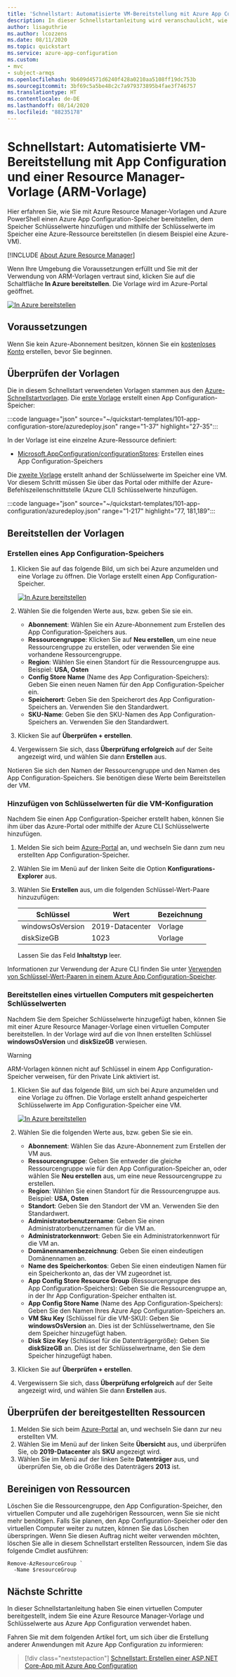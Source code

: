 ```yaml
---
title: 'Schnellstart: Automatisierte VM-Bereitstellung mit Azure App Configuration'
description: In dieser Schnellstartanleitung wird veranschaulicht, wie Sie das Azure PowerShell-Modul und Azure Resource Manager-Vorlagen verwenden, um einen Azure App Configuration-Speicher bereitzustellen. Verwenden Sie die Werte im Speicher, um eine VM bereitzustellen.
author: lisaguthrie
ms.author: lcozzens
ms.date: 08/11/2020
ms.topic: quickstart
ms.service: azure-app-configuration
ms.custom:
- mvc
- subject-armqs
ms.openlocfilehash: 9b609d4571d6240f428a0210aa5108ff19dc753b
ms.sourcegitcommit: 3bf69c5a5be48c2c7a979373895b4fae3f746757
ms.translationtype: HT
ms.contentlocale: de-DE
ms.lasthandoff: 08/14/2020
ms.locfileid: "88235178"
---
```

# <a name="quickstart-automated-vm-deployment-with-app-configuration-and-resource-manager-template-arm-template"></a>Schnellstart: Automatisierte VM-Bereitstellung mit App Configuration und einer Resource Manager-Vorlage (ARM-Vorlage)

Hier erfahren Sie, wie Sie mit Azure Resource Manager-Vorlagen und Azure PowerShell einen Azure App Configuration-Speicher bereitstellen, dem Speicher Schlüsselwerte hinzufügen und mithilfe der Schlüsselwerte im Speicher eine Azure-Ressource bereitstellen (in diesem Beispiel eine Azure-VM).

[!INCLUDE [About Azure Resource Manager](../../includes/resource-manager-quickstart-introduction.md)]

Wenn Ihre Umgebung die Voraussetzungen erfüllt und Sie mit der Verwendung von ARM-Vorlagen vertraut sind, klicken Sie auf die Schaltfläche **In Azure bereitstellen**. Die Vorlage wird im Azure-Portal geöffnet.

[![In Azure bereitstellen](../media/template-deployments/deploy-to-azure.svg)](https://portal.azure.com/#create/Microsoft.Template/uri/https%3A%2F%2Fraw.githubusercontent.com%2FAzure%2Fazure-quickstart-templates%2Fmaster%2F101-app-configuration-store%2Fazuredeploy.json)

## <a name="prerequisites"></a>Voraussetzungen

Wenn Sie kein Azure-Abonnement besitzen, können Sie ein [kostenloses Konto](https://azure.microsoft.com/free/?WT.mc_id=A261C142F) erstellen, bevor Sie beginnen.

## <a name="review-the-templates"></a>Überprüfen der Vorlagen

Die in diesem Schnellstart verwendeten Vorlagen stammen aus den [Azure-Schnellstartvorlagen](https://azure.microsoft.com/resources/templates/). Die [erste Vorlage](https://azure.microsoft.comresources/templates/101-app-configuration-store/) erstellt einen App Configuration-Speicher:

:::code language="json" source="~/quickstart-templates/101-app-configuration-store/azuredeploy.json" range="1-37" highlight="27-35":::

In der Vorlage ist eine einzelne Azure-Ressource definiert:

- [Microsoft.AppConfiguration/configurationStores](/azure/templates/microsoft.appconfiguration/2019-10-01/configurationstores): Erstellen eines App Configuration-Speichers

Die [zweite Vorlage](https://azure.microsoft.com/resources/templates/101-app-configuration/) erstellt anhand der Schlüsselwerte im Speicher eine VM. Vor diesem Schritt müssen Sie über das Portal oder mithilfe der Azure-Befehlszeilenschnittstelle (Azure CLI) Schlüsselwerte hinzufügen.

:::code language="json" source="~/quickstart-templates/101-app-configuration/azuredeploy.json" range="1-217" highlight="77, 181,189":::

## <a name="deploy-the-templates"></a>Bereitstellen der Vorlagen

### <a name="create-an-app-configuration-store"></a>Erstellen eines App Configuration-Speichers

1. Klicken Sie auf das folgende Bild, um sich bei Azure anzumelden und eine Vorlage zu öffnen. Die Vorlage erstellt einen App Configuration-Speicher.

    [![In Azure bereitstellen](../media/template-deployments/deploy-to-azure.svg)](https://portal.azure.com/#create/Microsoft.Template/uri/https%3A%2F%2Fraw.githubusercontent.com%2FAzure%2Fazure-quickstart-templates%2Fmaster%2F101-app-configuration-store%2Fazuredeploy.json)

1. Wählen Sie die folgenden Werte aus, bzw. geben Sie sie ein.

    - **Abonnement**: Wählen Sie ein Azure-Abonnement zum Erstellen des App Configuration-Speichers aus.
    - **Ressourcengruppe**: Klicken Sie auf **Neu erstellen**, um eine neue Ressourcengruppe zu erstellen, oder verwenden Sie eine vorhandene Ressourcengruppe.
    - **Region**: Wählen Sie einen Standort für die Ressourcengruppe aus.  Beispiel: **USA, Osten**
    - **Config Store Name** (Name des App Configuration-Speichers): Geben Sie einen neuen Namen für den App Configuration-Speicher ein.
    - **Speicherort**: Geben Sie den Speicherort des App Configuration-Speichers an.  Verwenden Sie den Standardwert.
    - **SKU-Name**: Geben Sie den SKU-Namen des App Configuration-Speichers an. Verwenden Sie den Standardwert.

1. Klicken Sie auf **Überprüfen + erstellen**.
1. Vergewissern Sie sich, dass **Überprüfung erfolgreich** auf der Seite angezeigt wird, und wählen Sie dann **Erstellen** aus.

Notieren Sie sich den Namen der Ressourcengruppe und den Namen des App Configuration-Speichers.  Sie benötigen diese Werte beim Bereitstellen der VM.
### <a name="add-vm-configuration-key-values"></a>Hinzufügen von Schlüsselwerten für die VM-Konfiguration

Nachdem Sie einen App Configuration-Speicher erstellt haben, können Sie ihm über das Azure-Portal oder mithilfe der Azure CLI Schlüsselwerte hinzufügen.

1. Melden Sie sich beim [Azure-Portal](https://portal.azure.com) an, und wechseln Sie dann zum neu erstellten App Configuration-Speicher.
1. Wählen Sie im Menü auf der linken Seite die Option **Konfigurations-Explorer** aus.
1. Wählen Sie **Erstellen** aus, um die folgenden Schlüssel-Wert-Paare hinzuzufügen:

   |Schlüssel|Wert|Bezeichnung|
   |-|-|-|
   |windowsOsVersion|2019-Datacenter|Vorlage|
   |diskSizeGB|1023|Vorlage|

   Lassen Sie das Feld **Inhaltstyp** leer.

Informationen zur Verwendung der Azure CLI finden Sie unter [Verwenden von Schlüssel-Wert-Paaren in einem Azure App Configuration-Speicher](./scripts/cli-work-with-keys.md).

### <a name="deploy-vm-using-stored-key-values"></a>Bereitstellen eines virtuellen Computers mit gespeicherten Schlüsselwerten

Nachdem Sie dem Speicher Schlüsselwerte hinzugefügt haben, können Sie mit einer Azure Resource Manager-Vorlage einen virtuellen Computer bereitstellen. In der Vorlage wird auf die von Ihnen erstellten Schlüssel **windowsOsVersion** und **diskSizeGB** verwiesen.

> [!WARNING]
> ARM-Vorlagen können nicht auf Schlüssel in einem App Configuration-Speicher verweisen, für den Private Link aktiviert ist.

1. Klicken Sie auf das folgende Bild, um sich bei Azure anzumelden und eine Vorlage zu öffnen. Die Vorlage erstellt anhand gespeicherter Schlüsselwerte im App Configuration-Speicher eine VM.

    [![In Azure bereitstellen](../media/template-deployments/deploy-to-azure.svg)](https://portal.azure.com/#create/Microsoft.Template/uri/https%3A%2F%2Fraw.githubusercontent.com%2FAzure%2Fazure-quickstart-templates%2Fmaster%2F101-app-configuration%2Fazuredeploy.json)

1. Wählen Sie die folgenden Werte aus, bzw. geben Sie sie ein.

    - **Abonnement**: Wählen Sie das Azure-Abonnement zum Erstellen der VM aus.
    - **Ressourcengruppe**: Geben Sie entweder die gleiche Ressourcengruppe wie für den App Configuration-Speicher an, oder wählen Sie **Neu erstellen** aus, um eine neue Ressourcengruppe zu erstellen.
    - **Region**: Wählen Sie einen Standort für die Ressourcengruppe aus.  Beispiel: **USA, Osten**
    - **Standort**: Geben Sie den Standort der VM an. Verwenden Sie den Standardwert.
    - **Administratorbenutzername**: Geben Sie einen Administratorbenutzernamen für die VM an.
    - **Administratorkennwort**: Geben Sie ein Administratorkennwort für die VM an.
    - **Domänennamenbezeichnung**: Geben Sie einen eindeutigen Domänennamen an.
    - **Name des Speicherkontos**: Geben Sie einen eindeutigen Namen für ein Speicherkonto an, das der VM zugeordnet ist.
    - **App Config Store Resource Group** (Ressourcengruppe des App Configuration-Speichers): Geben Sie die Ressourcengruppe an, in der Ihr App Configuration-Speicher enthalten ist.
    - **App Config Store Name** (Name des App Configuration-Speichers): Geben Sie den Namen Ihres Azure App Configuration-Speichers an.
    - **VM Sku Key** (Schlüssel für die VM-SKU): Geben Sie **windowsOsVersion** an.  Dies ist der Schlüsselwertname, den Sie dem Speicher hinzugefügt haben.
    - **Disk Size Key** (Schlüssel für die Datenträgergröße): Geben Sie **diskSizeGB** an. Dies ist der Schlüsselwertname, den Sie dem Speicher hinzugefügt haben.

1. Klicken Sie auf **Überprüfen + erstellen**.
1. Vergewissern Sie sich, dass **Überprüfung erfolgreich** auf der Seite angezeigt wird, und wählen Sie dann **Erstellen** aus.

## <a name="review-deployed-resources"></a>Überprüfen der bereitgestellten Ressourcen

1. Melden Sie sich beim [Azure-Portal](https://portal.azure.com) an, und wechseln Sie dann zur neu erstellten VM.
1. Wählen Sie im Menü auf der linken Seite **Übersicht** aus, und überprüfen Sie, ob **2019-Datacenter** als **SKU** angezeigt wird.
1. Wählen Sie im Menü auf der linken Seite **Datenträger** aus, und überprüfen Sie, ob die Größe des Datenträgers **2013** ist.

## <a name="clean-up-resources"></a>Bereinigen von Ressourcen

Löschen Sie die Ressourcengruppe, den App Configuration-Speicher, den virtuellen Computer und alle zugehörigen Ressourcen, wenn Sie sie nicht mehr benötigen. Falls Sie planen, den App Configuration-Speicher oder den virtuellen Computer weiter zu nutzen, können Sie das Löschen überspringen. Wenn Sie diesen Auftrag nicht weiter verwenden möchten, löschen Sie alle in diesem Schnellstart erstellten Ressourcen, indem Sie das folgende Cmdlet ausführen:

```azurepowershell-interactive
Remove-AzResourceGroup `
  -Name $resourceGroup
```

## <a name="next-steps"></a>Nächste Schritte

In dieser Schnellstartanleitung haben Sie einen virtuellen Computer bereitgestellt, indem Sie eine Azure Resource Manager-Vorlage und Schlüsselwerte aus Azure App Configuration verwendet haben.

Fahren Sie mit dem folgenden Artikel fort, um sich über die Erstellung anderer Anwendungen mit Azure App Configuration zu informieren:

> [!div class="nextstepaction"]
> [Schnellstart: Erstellen einer ASP.NET Core-App mit Azure App Configuration](quickstart-aspnet-core-app.md)

